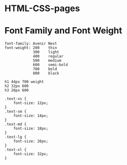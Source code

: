 # HTML-CSS-pages

# Font Family and Font Weight
    font-family: Avenir Next
    font-weight: 200    thin
                 300    light
                 400    regular
                 500    medium
                 600    semi-bold
                 700    bold
                 800    black
    
    h1 44px 700 weight
    h2 32px 600 
    h3 26px 600

    .text-xs {
	    font-size: 12px;
    }
    .text-sm {
        font-size: 14px;
    }
    .text-md {
        font-size: 18px;
    }
    .text-lg {
        font-size: 26px;
    }
    .text-xl {
        font-size: 32px;
    }
